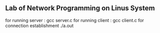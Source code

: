 ## Lab of Network Programming on Linus System

for running server :
   gcc server.c
for running client :
   gcc client.c
for connection establishment 
   ./a.out
   
